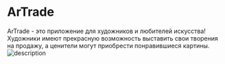# ArTrade
ArTrade - это приложение для художников и любителей искусства! Художники имеют прекрасную возможность выставить свои творения на продажу, а ценители могут приобрести понравившиеся картины.
![description](https://github.com/Megumi31456/ArTrade/tree/main/src/img)